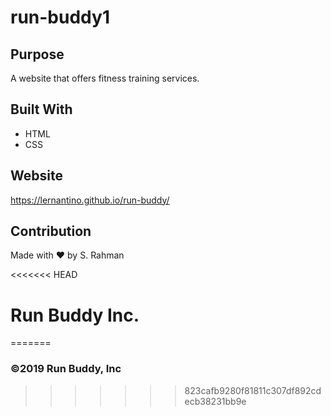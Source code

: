 # run-buddy1

## Purpose

A website that offers fitness training services.

## Built With

- HTML
- CSS

## Website

https://lernantino.github.io/run-buddy/

## Contribution

Made with ❤️ by S. Rahman

<<<<<<< HEAD
# Run Buddy Inc.
=======
### ©️2019 Run Buddy, Inc 
>>>>>>> 823cafb9280f81811c307df892cdecb38231bb9e
